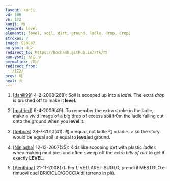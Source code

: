 ```yaml
---
layout: kanji
v4: 160
v6: 172
kanji: 均
keyword: level
elements: level, soil, dirt, ground, ladle, drop, drop2
strokes: 7
image: E59D87
on-yomi: キン
redirect_to: https://hochanh.github.io/rtk/均
kun-yomi: なら.す
permalink: /均/
redirect_from:
 - /172/
prev: 時
next: 火
---
```


1) [<a href="http://kanji.koohii.com/profile/dshill99">dshill99</a>] 4-2-2008(268): <em>Soil</em> is scooped up into a <em>ladel</em>. The extra <em>drop</em> is brushed off to make it<strong> level</strong>.

2) [<a href="http://kanji.koohii.com/profile/mafried">mafried</a>] 6-4-2009(49): To remember the extra stroke in the ladle, make a vivid image of a big drop of excess soil fr0m the ladle falling out onto the ground when you<strong> level</strong> it.

3) [<a href="http://kanji.koohii.com/profile/trebors">trebors</a>] 28-7-2010(41): 匀 = equal, not ladle 勺 = ladle. &gt; so the story would be equal soil is equal to<strong> level</strong>ed ground.

4) [<a href="http://kanji.koohii.com/profile/Ninjasha">Ninjasha</a>] 12-12-2007(25): Kids like scooping <em>dirt</em> with plastic <em>ladles</em> when making mud pies and often sweep off the extra <em>bits of dirt</em> to get it exactly<strong> LEVEL</strong>.

5) [<a href="http://kanji.koohii.com/profile/Aerithina">Aerithina</a>] 21-11-2008(7): Per LIVELLARE il SUOLO, prendi il MESTOLO e rimuovi quel BRICIOLO/GOCCIA di terreno in piú.

